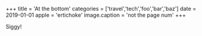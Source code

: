 +++
title = 'At the bottom'
categories = ['travel','tech','foo','bar','baz']
date = 2019-01-01
apple = 'ertichoke'
image.caption = 'not the page num'
+++

Siggy!
